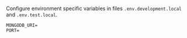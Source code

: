 Configure environment specific variables in files 
`.env.development.local` and `.env.test.local`.

    MONGODB_URI=
    PORT=
